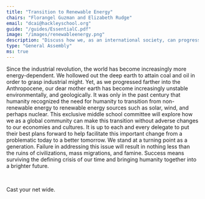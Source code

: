 ```yaml
---
title: "Transition to Renewable Energy"
chairs: "Florangel Guzman and Elizabeth Rudge"
email: "dcai@hackleyschool.org"
guide: "/guides/EssentialC.pdf"
image: "/images/renewableenergy.png"
description: "Discuss how we, as an international society, can progress into the future by transitioning away from non-renewable energy sources into a more renewable-energy-defined future."
type: "General Assembly"
ms: true
---
```

Since the industrial revolution, the world has become increasingly more energy-dependent. We hollowed out the deep earth to attain coal and oil in order to grasp industrial might. Yet, as we progressed farther into the Anthropocene, our dear mother earth has become increasingly unstable environmentally, and geologically. It was only in the past century that humanity recognized the need for humanity to transition from non-renewable energy to renewable energy sources such as solar, wind, and perhaps nuclear. This exclusive middle school committee will explore how we as a global community can make this transition without adverse changes to our economies and cultures. It is up to each and every delegate to put their best plans forward to help facilitate this important change from a problematic today to a better tomorrow. We stand at a turning point as a generation. Failure in addressing this issue will result in nothing less than the ruins of civilizations, mass migrations, and famine. Success means surviving the defining crisis of our time and bringing humanity together into a brighter future.
  
  &nbsp;

Cast your net wide.